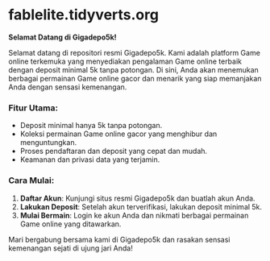 # fablelite.tidyverts.org
**Selamat Datang di Gigadepo5k!**

Selamat datang di repositori resmi Gigadepo5k. Kami adalah platform Game online terkemuka yang menyediakan pengalaman Game online terbaik dengan deposit minimal 5k tanpa potongan. Di sini, Anda akan menemukan berbagai permainan Game online gacor dan menarik yang siap memanjakan Anda dengan sensasi kemenangan. 

### Fitur Utama:
- Deposit minimal hanya 5k tanpa potongan.
- Koleksi permainan Game online gacor yang menghibur dan menguntungkan.
- Proses pendaftaran dan deposit yang cepat dan mudah.
- Keamanan dan privasi data yang terjamin.

### Cara Mulai:
1. **Daftar Akun**: Kunjungi situs resmi Gigadepo5k dan buatlah akun Anda.
2. **Lakukan Deposit**: Setelah akun terverifikasi, lakukan deposit minimal 5k.
3. **Mulai Bermain**: Login ke akun Anda dan nikmati berbagai permainan Game online yang ditawarkan.

Mari bergabung bersama kami di Gigadepo5k dan rasakan sensasi kemenangan sejati di ujung jari Anda!
